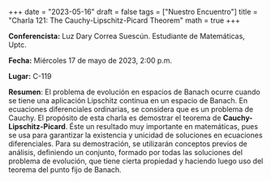 +++
date  = "2023-05-16"
draft = false
tags  = ["Nuestro Encuentro"]
title = "Charla 121: The Cauchy-Lipschitz-Picard Theorem"
math  = true
+++

**Conferencista:** Luz Dary Correa Suescún. Estudiante de Matemáticas, Uptc.

**Fecha:** Miércoles 17 de mayo de 2023, 2:00 p.m.

**Lugar:** C-119

**Resumen**: El problema de evolución en espacios de Banach ocurre cuando se tiene una aplicación Lipschitz continua en un espacio de Banach. En ecuaciones diferenciales ordinarias, se considera que es un problema de Cauchy. El propósito de esta charla es demostrar el teorema de **Cauchy-Lipschitz-Picard**. Éste un resultado muy importante en matemáticas, pues se usa para garantizar la existencia y unicidad de soluciones en ecuaciones diferenciales. Para su demostración, se utilizarán conceptos previos de análisis, definiendo un conjunto, formado por todas las soluciones del problema de evolución, que tiene cierta propiedad y haciendo luego uso del teorema del punto fijo de Banach.
